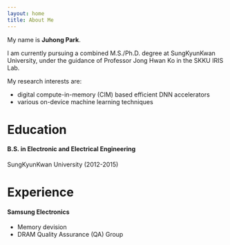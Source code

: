 ```yaml
---
layout: home
title: About Me
---
```

My name is **Juhong Park**. 

I am currently pursuing a combined M.S./Ph.D. degree at SungKyunKwan University, under the guidance of Professor Jong Hwan Ko in the SKKU IRIS Lab.

My research interests are:
- digital compute-in-memory (CIM) based efficient DNN accelerators
- various on-device machine learning techniques

# **Education**
#### B.S. in Electronic and Electrical Engineering   
SungKyunKwan University (2012-2015)

# **Experience**
#### Samsung Electronics
- Memory devision
- DRAM Quality Assurance (QA) Group

